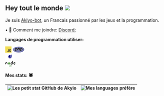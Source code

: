 ## Hey tout le monde <img src="https://media.giphy.com/media/hvRJCLFzcasrR4ia7z/giphy.gif" width="25px">
Je suis [Akiyo-bot](https://github.com/Akiyo-bot), un Francais passionné par les jeux et la programmation.

• 🧟 Comment me joindre: [Discord](https://discord.gg/5AYmj5ZqQW); 

**Langages de programmation utiliser:**  

<code><img height="20" alt="javascript" src="https://github.com/Akiyo-bot/Akiyo-bot/blob/main/image/JavaScript.png"></code>
<code><img height="20" alt="php" src="https://github.com/Akiyo-bot/Akiyo-bot/blob/main/image/PHP.png">
</code>
<code><img height="20" alt="lua" src="https://github.com/Akiyo-bot/Akiyo-bot/blob/main/image/lua.png">
</code>
<code><img height="20" alt="nodejs" src="https://github.com/Akiyo-bot/Akiyo-bot/blob/main/image/nodejs.png">
</code>

**Mes stats: 🕷️** 

|![Les petit stat GitHub de Akyio](https://github-readme-stats.vercel.app/api?username=Akiyo-bot&count_private=true&show_icons=true&theme=radical&disable_animations=false&include_all_commits=true)|![Mes languages préfère](https://github-readme-stats.vercel.app/api/top-langs/?username=Akiyo-bot&theme=radical&langs_count=10&layout=compact)|
|:-:|:-:|
